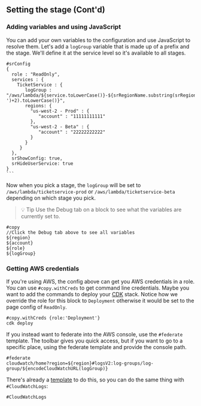## Setting the stage (Cont'd)

### Adding variables and using JavaScript

You can add your own variables to the configuration and use JavaScript to resolve them.  Let's add a `logGroup` variable that is made up of a prefix and the stage.  We'll define it at the service level so it's available to all stages.

````
#srConfig
{
  role : "ReadOnly",
  services : {
    TicketService : {
       logGroup : "/aws/lambda/${service.toLowerCase()}-${srRegionName.substring(srRegionName.lastIndexOf('-')+2).toLowerCase()}",
       regions: {
         "us-west-2 - Prod" : {
            "account" : "11111111111"
         },
         "us-west-2 - Beta" : {
            "account" : "22222222222"
         }
       }
     }
  },
  srShowConfig: true,
  srHideUserService: true
}
```
````

Now when you pick a stage, the `logGroup` will be set to `/aws/lambda/ticketservice-prod` or `/aws/lambda/ticketservice-beta` depending on which stage you pick.

> 💡 Tip Use the Debug tab on a block to see what the variables are currently set to.

```
#copy
//Click the Debug tab above to see all variables
${region}
${account}
${role}
${logGroup}
```

### Getting AWS credentials

If you're using AWS, the config above can get you AWS credentials in a role.  You can use `#copy.withCreds` to get command line credentials.  Maybe you want to add the commands to deploy your [CDK](https://docs.aws.amazon.com/cdk/latest/guide/getting_started.html) stack.  Notice how we override the role for this block to `Deployment` otherwise it would be set to the page config of `ReadOnly`.

```
#copy.withCreds {role:'Deployment'}
cdk deploy
```

If you instead want to federate into the AWS console, use the `#federate` template.  The toolbar gives you quick access, but if you want to go to a specific place, using the federate template and provide the console path.

```
#federate
cloudwatch/home?region=${region}#logsV2:log-groups/log-group/${encodeCloudWatchURL(logGroup)}
```

There's already a [template](https://github.com/No-Backspace-Crew/Speedrun/wiki/Templates) to do this, so you can do the same thing with `#CloudWatchLogs`:

```
#CloudWatchLogs
```
